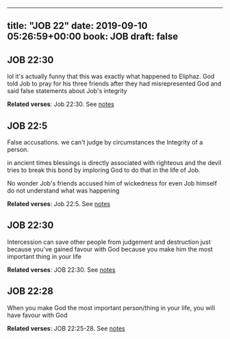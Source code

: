 
---
title: "JOB 22"
date: 2019-09-10 05:26:59+00:00
book: JOB
draft: false
---

## JOB 22:30

lol it's actually funny that this was exactly what happened to Eliphaz. God told Job to pray for his three friends after they had misrepresented God and said false statements about Job's integrity

**Related verses**: Job 22:30. See [notes](https://my.bible.com/notes/3250058955816951957)


## JOB 22:5

False accusations. we can't judge by circumstances the Integrity of a person.

in ancient times blessings is directly associated with righteous and the devil tries to break this bond by imploring God to do that in the life of Job.

No wonder Job's friends accused him of wickedness for even Job himself do not understand what was happening

**Related verses**: Job 22:5. See [notes](https://my.bible.com/notes/3250041431293420532)


## JOB 22:30

Intercession can save other people from judgement and destruction just because you've gained favour with God because you make him the most important thing in your life

**Related verses**: JOB 22:30. See [notes](https://my.bible.com/notes/2683348816166118275)


## JOB 22:28

When you make God the most important person/thing in your life, you will have favour with God

**Related verses**: JOB 22:25-28. See [notes](https://my.bible.com/notes/2683347467085013885)

